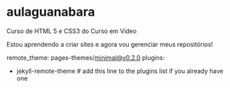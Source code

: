 # aulaguanabara
 Curso de HTML 5 e CSS3 do Curso em Vídeo

Estou aprendendo a criar sites e agora vou gerenciar meus repositórios!

remote_theme: pages-themes/minimal@v0.2.0
plugins:
- jekyll-remote-theme # add this line to the plugins list if you already have one
